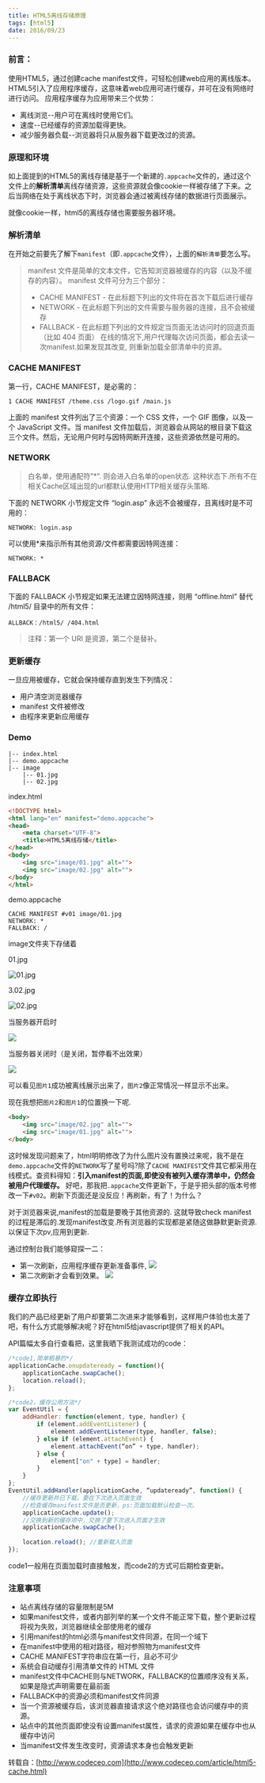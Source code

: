 ```yaml
---
title: HTML5离线存储原理
tags: [html5]
date: 2016/09/23
---
```


### 前言：

使用HTML5，通过创建cache manifest文件，可轻松创建web应用的离线版本。
HTML5引入了应用程序缓存，这意味着web应用可进行缓存，并可在没有网络时进行访问。
应用程序缓存为应用带来三个优势：
- 离线浏览--用户可在离线时使用它们。
- 速度--已经缓存的资源加载得更快。
- 减少服务器负载--浏览器将只从服务器下载更改过的资源。

### 原理和环境

如上面提到的HTML5的离线存储是基于一个新建的`.appcache`文件的，通过这个文件上的**解析清单**离线存储资源，这些资源就会像cookie一样被存储了下来。之后当网络在处于离线状态下时，浏览器会通过被离线存储的数据进行页面展示。

就像cookie一样，html5的离线存储也需要服务器环境。

### 解析清单

在开始之前要先了解下`manifest`（即`.appcache`文件），上面的`解析清单`要怎么写。

> manifest 文件是简单的文本文件，它告知浏览器被缓存的内容（以及不缓存的内容）。
> manifest 文件可分为三个部分：
> - CACHE MANIFEST - 在此标题下列出的文件将在首次下载后进行缓存
> - NETWORK - 在此标题下列出的文件需要与服务器的连接，且不会被缓存
> - FALLBACK - 在此标题下列出的文件规定当页面无法访问时的回退页面（比如 404 页面）
>   在线的情况下,用户代理每次访问页面，都会去读一次manifest.如果发现其改变, 则重新加载全部清单中的资源。

### CACHE MANIFEST

第一行，CACHE MANIFEST，是必需的：

```
1 CACHE MANIFEST /theme.css /logo.gif /main.js
```

上面的 manifest 文件列出了三个资源：一个 CSS 文件，一个 GIF 图像，以及一个 JavaScript 文件。当 manifest 文件加载后，浏览器会从网站的根目录下载这三个文件。然后，无论用户何时与因特网断开连接，这些资源依然是可用的。

### NETWORK

> 白名单，使用通配符”*”. 则会进入白名单的open状态. 这种状态下.所有不在相关Cache区域出现的url都默认使用HTTP相关缓存头策略.

下面的 NETWORK 小节规定文件 “login.asp” 永远不会被缓存，且离线时是不可用的：

```
NETWORK: login.asp
```

可以使用*来指示所有其他资源/文件都需要因特网连接：

```
NETWORK: *
```

### FALLBACK

下面的 FALLBACK 小节规定如果无法建立因特网连接，则用 “offline.html” 替代 /html5/ 目录中的所有文件：

```
ALLBACK：/html5/ /404.html
```

> 注释：第一个 URI 是资源，第二个是替补。

### 更新缓存

一旦应用被缓存，它就会保持缓存直到发生下列情况：

- 用户清空浏览器缓存
- manifest 文件被修改
- 由程序来更新应用缓存

### Demo

```
|-- index.html 
|-- demo.appcache 
|-- image 
	|-- 01.jpg 
	|-- 02.jpg
```

index.html

```html
<!DOCTYPE html> 
<html lang="en" manifest="demo.appcache"> 
<head> 
    <meta charset="UTF-8"> 
    <title>HTML5离线存储</title>
</head> 
<body> 
    <img src="image/01.jpg" alt=""> 
    <img src="image/02.jpg" alt=""> 
</body> 
</html>
```

demo.appcache

```
CACHE MANIFEST #v01 image/01.jpg
NETWORK: *
FALLBACK: /
```

image文件夹下存储着

01.jpg

![01.jpg](http://static.codeceo.com/images/2014/10/0eec23ffed7ae2bef023c35f28420e86.jpg)

3.02.jpg

![02.jpg](http://static.codeceo.com/images/2014/10/fc555a6b7557931551761c4649585798.jpg)

当服务器开启时

![](http://static.codeceo.com/images/2014/10/c354ba1d2286ec226e6182a7481c845e.png)

当服务器关闭时（是关闭，暂停看不出效果）

![](http://static.codeceo.com/images/2014/10/4d9fe48a21be831a32b9f75949954183.png)

可以看见`图片1`成功被离线展示出来了，`图片2`像正常情况一样显示不出来。

现在我想把`图片2`和`图片1`的位置换一下呢.

```html
<body> 
    <img src="image/02.jpg" alt=""> 
    <img src="image/01.jpg" alt=""> 
</body>
```

这时候发现问题来了，html明明修改了为什么图片没有置换过来呢，我不是在`demo.appcache`文件的`NETWORK`写了星号吗?除了`CACHE MANIFEST`文件其它都采用在线模式。查资料得知：**引入manifest的页面,即使没有被列入缓存清单中，仍然会被用户代理缓存。**
好吧，那我把`.appcache`文件更新下，于是乎把头部的版本号修改一下`#v02`。刷新下页面还是没反应！再刷新，有了！为什么？

对于浏览器来说,manifest的加载是要晚于其他资源的. 这就导致check manifest的过程是滞后的.发现manifest改变.所有浏览器的实现都是紧随这做静默更新资源.以保证下次pv,应用到更新.

通过控制台我们能够窥探一二：

- 第一次刷新，应用程序缓存更新准备事件,
  ![](http://static.codeceo.com/images/2014/10/54dc10e0e7e883d864c351f25b306e74.png)
- 第二次刷新才会看到效果。
  ![](http://static.codeceo.com/images/2014/10/d1b22fc4285a35dcd0990ce332ce5f5a.png)

### 缓存立即执行

我们的产品已经更新了用户却要第二次进来才能够看到，这样用户体验也太差了吧，有什么方式能够解决呢？好在html5给javascript提供了相关的API。

API篇幅太多自行查看把，这里我晒下我测试成功的code：

```javascript
/*code1,简单粗暴的*/
applicationCache.onupdateready = function(){
	applicationCache.swapCache();
	location.reload();
};
```

```javascript
/*code2，缓存公用方法*/
var EventUtil = {
	addHandler: function(element, type, handler) {
		if (element.addEventListener) {
			element.addEventListener(type, handler, false);
		} else if (element.attachEvent) {
			element.attachEvent(“on” + type, handler);
		} else {
			element["on" + type] = handler;
		}
	}
};
EventUtil.addHandler(applicationCache, “updateready”, function() { 
	//缓存更新并已下载，要在下次进入页面生效
	//检查缓存manifest文件是否更新，ps:页面加载默认检查一次。
	applicationCache.update(); 
	//交换到新的缓存项中，交换了要下次进入页面才生效
	applicationCache.swapCache(); 
	
	location.reload(); //重新载入页面
});
```

code1一般用在页面加载时直接触发，而code2的方式可后期检查更新。

### 注意事项

- 站点离线存储的容量限制是5M
- 如果manifest文件，或者内部列举的某一个文件不能正常下载，整个更新过程将视为失败，浏览器继续全部使用老的缓存
- 引用manifest的html必须与manifest文件同源，在同一个域下
- 在manifest中使用的相对路径，相对参照物为manifest文件
- CACHE MANIFEST字符串应在第一行，且必不可少
- 系统会自动缓存引用清单文件的 HTML 文件
- manifest文件中CACHE则与NETWORK，FALLBACK的位置顺序没有关系，如果是隐式声明需要在最前面
- FALLBACK中的资源必须和manifest文件同源
- 当一个资源被缓存后，该浏览器直接请求这个绝对路径也会访问缓存中的资源。
- 站点中的其他页面即使没有设置manifest属性，请求的资源如果在缓存中也从缓存中访问
- 当manifest文件发生改变时，资源请求本身也会触发更新

转载自：[http://www.codeceo.com](http://www.codeceo.com/article/html5-cache.html)

